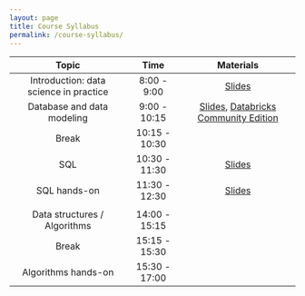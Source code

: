 ```yaml
---
layout: page
title: Course Syllabus
permalink: /course-syllabus/
---
```


| Topic | Time | Materials |
| :---: | :---: | :---: |
| Introduction: data science in practice | 8:00 - 9:00 | [Slides]() |
| Database and data modeling | 9:00 - 10:15 | [Slides](), [Databricks Community Edition](https://databricks.com/try-databricks) |
| Break | 10:15 - 10:30  |  |
| SQL  | 10:30 - 11:30 | [Slides]()   |
| SQL hands-on | 11:30 - 12:30 | [Slides]() |
|  |  |  |
| Data structures / Algorithms | 14:00 - 15:15 |  |
| Break | 15:15 - 15:30 | |
| Algorithms hands-on | 15:30 - 17:00 |  |

